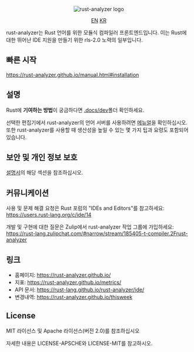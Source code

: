 <p align="center">
  <img
    src="https://raw.githubusercontent.com/rust-analyzer/rust-analyzer/master/assets/logo-wide.svg"
    alt="rust-analyzer logo">
</p>

<p align="center">
  <a href="https://github.com/rust-lang/rust-analyzer/blob/master/README.md">EN</a>
  <a href="README-KO.md">KR</a>
</p>

rust-analyzer는 Rust 언어를 위한 모듈식 컴파일러 프론트엔드입니다.
이는 Rust에 대한 뛰어난 IDE 지원을 만들기 위한 rls-2.0 노력의 일부입니다.

## 빠른 시작

https://rust-analyzer.github.io/manual.html#installation

## 설명

Rust에 **기여하는 방법**이 궁금하다면 [.docs/dev](.docs/dev)폴더 확인하세요.

선택한 편집기에서 rust-analyzer의 언어 서버를 사용하려면 [메뉴얼](https://rust-analyzer.github.io/manual.html)을 확인하십시오. 또한 rust-analyzer를 사용할 때 생산성을 높일 수 있는 몇 가지 팁과 요령도 포함되어 있습니다.

## 보안 및 개인 정보 보호

[설명서](https://rust-analyzer.github.io/manual.html#security)의 해당 섹션을 참조하십시오.

## 커뮤니케이션

사용 및 문제 해결 요청은 Rust 포럼의 "IDEs and Editors"를 참고하세요:
https://users.rust-lang.org/c/ide/14

개발 및 구현에 대한 질문은 Zulip에서 rust-analyzer 작업 그룹에 가입하세요:
https://rust-lang.zulipchat.com/#narrow/stream/185405-t-compiler.2Frust-analyzer

## 링크

* 홈페이지: https://rust-analyzer.github.io/
* 지표: https://rust-analyzer.github.io/metrics/
* API 문서: https://rust-lang.github.io/rust-analyzer/ide/
* 변경내역: https://rust-analyzer.github.io/thisweek

## License

MIT 라이선스 및 Apache 라이선스(버전 2.0)를 참조하십시오

자세한 내용은 LICENSE-APSCHE와 LICENSE-MIT를 참고하시오.
